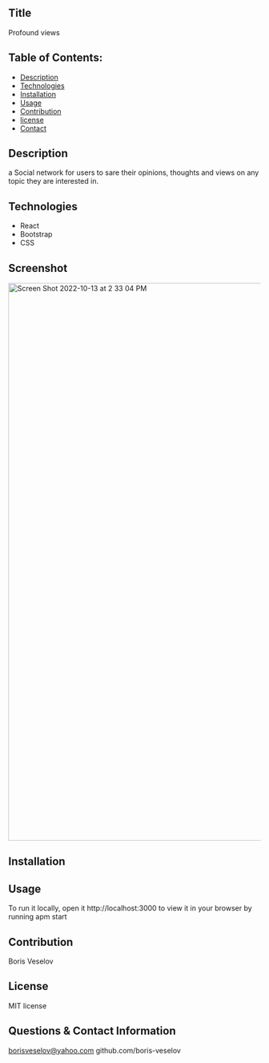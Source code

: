 ## Title 

Profound views
  
## Table of Contents:
  
* [Description](#description)
* [Technologies](#technologies)
* [Installation](#installation)
* [Usage](#usage)
* [Contribution](#contribution)
* [license](#license)
* [Contact](#contact)

## Description

a Social network for users to sare their opinions, thoughts and views on any topic they are interested in.

## Technologies

* React
* Bootstrap
* CSS

## Screenshot
<img width="1112" alt="Screen Shot 2022-10-13 at 2 33 04 PM" src="https://user-images.githubusercontent.com/96749114/195678418-628a41b3-f2a8-4181-83d0-c12770cc6e14.png">

## Installation

## Usage

To run it locally, open it http://localhost:3000 to view it in your browser by running apm start

## Contribution

Boris Veselov

## License
  
MIT license

## Questions & Contact Information

borisveselov@yahoo.com
github.com/boris-veselov
  

